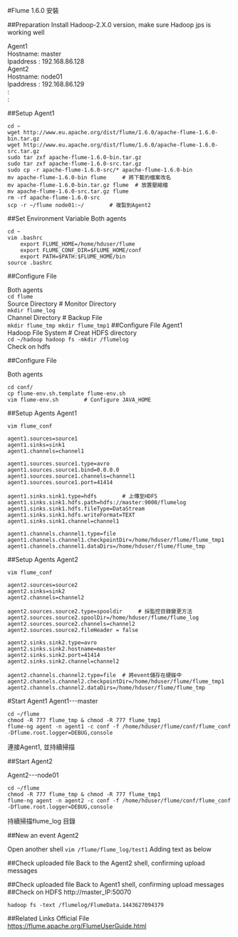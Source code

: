#Flume 1.6.0 安裝

##Preparation
Install Hadoop-2.X.0 version, make sure Hadoop jps is working well  

Agent1  
	Hostname: master  
	Ipaddress : 192.168.86.128  
Agent2  
	Hostname: node01  
	Ipaddress : 192.168.86.129  
	:  
	:  

##Setup
Agent1
```
cd ~
wget http://www.eu.apache.org/dist/flume/1.6.0/apache-flume-1.6.0-bin.tar.gz
wget http://www.eu.apache.org/dist/flume/1.6.0/apache-flume-1.6.0-src.tar.gz
sudo tar zxf apache-flume-1.6.0-bin.tar.gz
sudo tar zxf apache-flume-1.6.0-src.tar.gz
sudo cp -r apache-flume-1.6.0-src/* apache-flume-1.6.0-bin
mv apache-flume-1.6.0-bin flume	 	# 將下載的檔案改名
mv apache-flume-1.6.0-bin.tar.gz flume	# 放置壓縮檔
mv apache-flume-1.6.0-src.tar.gz flume
rm -rf apache-flume-1.6.0-src
scp -r ~/flume node01:~/		# 複製到Agent2
```
##Set Environment Variable
Both agents
```
cd ~
vim .bashrc
	export FLUME_HOME=/home/hduser/flume
	export FLUME_CONF_DIR=$FLUME_HOME/conf
	export PATH=$PATH:$FLUME_HOME/bin
source .bashrc
```

##Configure File

Both agents  
`cd flume`  
Source Directory		# Monitor Directory  
	`mkdir flume_log`  
Channel Directory		# Backup File  
	```
	mkdir flume_tmp
	mkdir flume_tmp1
	```
##Configure File
Agent1  
Hadoop File System		# Creat HDFS directory  
	```
	cd ~/hadoop
	hadoop fs -mkdir /flumelog
	```  
Check on hdfs  

##Configure File

Both agents
```
cd conf/
cp flume-env.sh.template flume-env.sh
vim flume-env.sh		# Configure JAVA_HOME
```
##Setup Agents
Agent1
```
vim flume_conf

agent1.sources=source1
agent1.sinks=sink1
agent1.channels=channel1

agent1.sources.source1.type=avro
agent1.sources.source1.bind=0.0.0.0
agent1.sources.source1.channels=channel1
agent1.sources.source1.port=41414

agent1.sinks.sink1.type=hdfs	 	# 上傳至HDFS
agent1.sinks.sink1.hdfs.path=hdfs://master:9000/flumelog
agent1.sinks.sink1.hdfs.fileType=DataStream
agent1.sinks.sink1.hdfs.writeFormat=TEXT
agent1.sinks.sink1.channel=channel1

agent1.channels.channel1.type=file
agent1.channels.channel1.checkpointDir=/home/hduser/flume/flume_tmp1
agent1.channels.channel1.dataDirs=/home/hduser/flume/flume_tmp
```
##Setup Agents
Agent2
```
vim flume_conf

agent2.sources=source2
agent2.sinks=sink2
agent2.channels=channel2

agent2.sources.source2.type=spooldir	 # 採監控目錄變更方法
agent2.sources.source2.spoolDir=/home/hduser/flume/flume_log
agent2.sources.source2.channels=channel2
agent2.sources.source2.fileHeader = false

agent2.sinks.sink2.type=avro
agent2.sinks.sink2.hostname=master	
agent2.sinks.sink2.port=41414
agent2.sinks.sink2.channel=channel2

agent2.channels.channel2.type=file	# 將event儲存在硬碟中
agent2.channels.channel2.checkpointDir=/home/hduser/flume/flume_tmp1
agent2.channels.channel2.dataDirs=/home/hduser/flume/flume_tmp
```

#Start Agent1
 Agent1---master
```
cd ~/flume
chmod -R 777 flume_tmp & chmod -R 777 flume_tmp1
flume-ng agent -n agent1 -c conf -f /home/hduser/flume/conf/flume_conf -Dflume.root.logger=DEBUG,console
```
連接Agent1, 並持續掃描

##Start Agent2

 Agent2---node01
```
cd ~/flume
chmod -R 777 flume_tmp & chmod -R 777 flume_tmp1
flume-ng agent -n agent2 -c conf -f /home/hduser/flume/conf/flume_conf -Dflume.root.logger=DEBUG,console
```



持續掃描flume_log 目錄

##New an event
Agent2  

Open another shell
`vim /flume/flume_log/test1`
Adding text as below


##Check uploaded file
Back to the Agent2 shell, confirming upload messages

##Check uploaded file
Back to Agent1 shell, confirming upload messages
##Check on HDFS
http://master_IP:50070


`hadoop fs -text /flumelog/FlumeData.1443627094379`

##Related Links
Official File  
https://flume.apache.org/FlumeUserGuide.html


